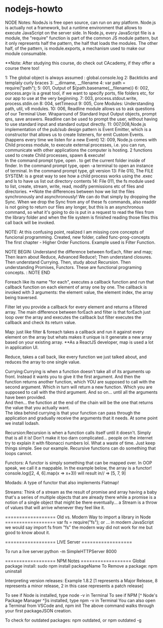 # nodejs-howto
NODE Notes:  NodeJs is free open source, can run on any platform. Node.js is actually not a framework, but a runtime environment that allows to execute JavaScript on the server side. In Node.js, every JavaScript file is a module, the "require" function is part of the common JS module pattern, but it only represents half the pattern, the half that loads the modules.  The other half, of the pattern, is module.exports, a mechanism used to make our module consumable.  

**Note: After studying this course, do check out CAcademy, if they offer a course there too!

1: The global object is always assumed : global.console.log
2: Backticks and templaty curly braces
3: __dirname, __filename
4: var path = require("path");
5: 001, Output of ${path.basename(__filename)}
6: 002, process.argv is a great tool, if we want to specify ports, file folders etc, for our app to use at the very beginning.
7: 003, process.stdout.write, process.stdin.on
8: 004, setTimeout
9:  005, Core Modules: Understanding path, util, v8 modules.
10: 006, Readline module allows us to ask questions of our Terminal User. Wraparound of Standard Input Output objects, prompt qns, save answers.
Readline can be used to prompt the user, without having to use standard input and standard output directly.
11: 007,008,Node.js implementation of the pub/sub design pattern is Event Emitter, which is a constructor that allows us to create listeners, for emit Custom Events.  (happens every time we listen for a new Event)
12: 009, Node.js comes with Child process module, to execute external processes, i.e. you can run, communicate with other applications the computer is hosting.  2 functions used to create Child processes, spawn & execute!  
In the command prompt type,   open .    to get the current folder inside of finder.
In the command prompt type,   open -a terminal to open an instance of terminal.
In the command prompt type,   git version
13: File 010, The FILE SYSTEM:  is a great way to see how a child process works using the .exec and ls to have us list out directory contents
14: File 011, the fs module used to list, create, stream, write, read, modify permissions etc of files and directories. **Note the differences between how we list the files synchronously and asynchronously! We can do that simply by dropping the Sync. When we drop the Sync from any of these fs commands, also readdir is not going to return our files any longer, but this is an asynchronous command, so what it's going to do is put in a request to read the files from the library folder and when the file system is finished reading those files this call back will be invoked.

NOTE:  At this confusing point, realized I am missing core concepts of funcional programming.  Created, new folder, called func-prog-concepts
The first chapter - Higher Order Functions.  Example used is Filter Function.  



NOTE BEGIN:  Understand the difference between forEach, filter and map; Then learn about Reduce, Advanced Reduce!; Then understand closures.  
Then understand Currying.  Then, study about Recursion.  Then understanding Promises, Functors.
These are functional programing concepts.
: NOTE END

Foreach like its name "for each", executes a callback function and run that callback function on each element of array one by one.  The callback is invoked with 3 arguments:  the element value, the element index, the array being traversed.

Filter let you provide a callback for every element and returns a filtered array.  The main difference between forEach and filter is that forEach just loop over the array and executes the callback but filter executes the callback and check its return value. 

Map: just like filter & foreach takes a callback and run it against every element on the array but whats makes it unique is it generate a new array based on your existing array.  **As a ReactJS developer, map is used a lot in application UI.

Reduce, takes a call back, like every function we just talked about, and reduces the array to one single value.  

Currying:Currying is when a function doesn't take all of its arguments up front. Instead it wants you to give it the first argument.   And then the function returns another function, which YOU are supposed to call with the second argument. Which in turn will return a new function.   Which you are supposed to call with the third argument.  And so on... until all the arguments have been provided.  
And then... the function at the end of the chain will be the one that returns the value that you actually want.  
The idea behind currying is that your function can pass through the application and gradually receive the arguments that it needs.  At some point we install lodash. 

Recursion:Recursion is when a function calls itself until it doesn't.  Simply that is all it is!  Don't make it too darn complicated... people on the internet try to explain it with fibonacci numbers lol.  What a waste of time.  Just keep things simple.  See our example.  Recursive functions can do something that loops cannot.

Functors:  A functor is simply something that can be mapped over.  In OOP speak, we call it a mappable.  In the example below, the array is a functor!
console.log([2, 4, 6].map(x => x+3))
will result in// => [5, 7, 9]

Modads: A type of functor that also implements Flatmap!   

Streams: Think of a stream as the result of promise and array having a baby that's a series of multiple objects that are already there while a promise is a notion of a single object that might be there eventually... a Stream is a throw of values that will arrive whenever they feel like it.  








==================   Old vs. Modern Way to import a library in Node ==================
var fs = require("fs");
                     or ... in modern JavaScript we would say
import fs from "fs"
                     the modern way did not work for me but good to know about it.






==================   LIVE Server ==================

To run a live server:python -m SimpleHTTPServer 8000

==================   NPM Notes ==================
Global package install:  sudo npm install packageName
To Remove a package: npm uninstall

Interpreting version releases: Example 1.8.2 [1 represents a Major Release, 8 represents a minor release, 2 in this case represents a patch release]

To see if Node is installed, type node -v in Terminal
To see if NPM [^ Node's Package Manager ^]is installed, type npm -v in Terminal
You can also open a Terminal from VSCode and, 
     npm init 
The above command walks through your first packageJSON creation.  

To check for outdated packages: npm outdated, or npm outdated -g